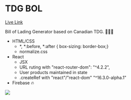 TDG BOL
==============

[Live Link](http://bol.filipstepien.com)

Bill of Lading Generator based on Canadian TDG.  :truck::page_facing_up::large_orange_diamond:

+ HTML/CSS
  - *, *:before, *:after { box-sizing: border-box;}
  - normalize.css
+ React
  - JSX
  - URL ruting with "react-router-dom": "^4.2.2",
  - User products maintained in state
  - .createRef with "react"/"react-dom" "^16.3.0-alpha.1"
+ Firebase :fire:

![](http://bol.filipstepien.com/assets/bol.gif)
